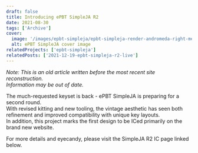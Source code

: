```yaml
---
draft: false
title: Introducing ePBT SimpleJA R2
date: 2021-08-30
tags: ['Archive']
cover:
  image: '/images/epbt-simpleja/epbt-simpleja-render-andromeda-right-medium.avif'
  alt: ePBT SimpleJA cover image
relatedProjects: ['epbt-simpleja']
relatedPosts: ['2021-12-19-epbt-simpleja-r2-live']
---
```

*Note: This is an old article written before the most recent site reconstruction.*  
*Information may be out of date.*  
  
The much-requested keyset is back - ePBT SimpleJA is preparing for a second round.  
With revised kitting and new tooling, the vintage aesthetic has seen both refinement and improved compatibility with unique key layouts.  
In addition, this project marks the first design to be ICed primarily on the brand new website.  
  
For more details and eyecandy, please visit the SimpleJA R2 IC page linked below.